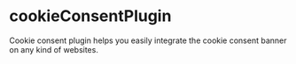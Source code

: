 # cookieConsentPlugin
Cookie consent plugin helps you easily integrate the cookie consent banner on any kind of websites.
